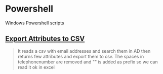 # Powershell
Windows Powershell scripts


## [Export Attributes to CSV](ExportAttribute_csv)
>It reads a csv with email addresses and search them in AD then returns few attributes and export them to csv. The spaces in telephonenumber are removed and "\" is added as prefix so we can read it ok in excel 
